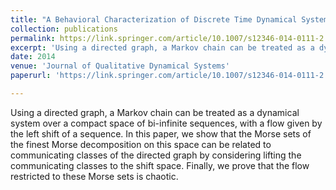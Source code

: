 ```yaml
---
title: "A Behavioral Characterization of Discrete Time Dynamical Systems over Directed Graphs"
collection: publications
permalink: https://link.springer.com/article/10.1007/s12346-014-0111-2
excerpt: 'Using a directed graph, a Markov chain can be treated as a dynamical system over a compact space of bi-infinite sequences, with a flow given by the left shift of a sequence. In this paper, we show that the Morse sets of the finest Morse decomposition on this space can be related to communicating classes of the directed graph by considering lifting the communicating classes to the shift space. Finally, we prove that the flow restricted to these Morse sets is chaotic.'
date: 2014
venue: 'Journal of Qualitative Dynamical Systems'
paperurl: 'https://link.springer.com/article/10.1007/s12346-014-0111-2'

---
```

Using a directed graph, a Markov chain can be treated as a dynamical system over a compact space of bi-infinite sequences, with a flow given by the left shift of a sequence. In this paper, we show that the Morse sets of the finest Morse decomposition on this space can be related to communicating classes of the directed graph by considering lifting the communicating classes to the shift space. Finally, we prove that the flow restricted to these Morse sets is chaotic.


